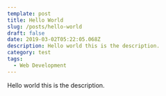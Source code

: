 ```yaml
---
template: post
title: Hello World
slug: /posts/hello-world
draft: false
date: 2019-03-02T05:22:05.068Z
description: Hello world this is the description.
category: test
tags:
  - Web Development
---
```

Hello world this is the description.
